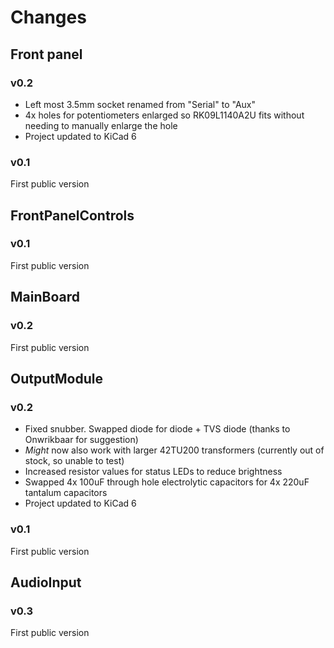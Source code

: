 # Changes

## Front panel
### v0.2
- Left most 3.5mm socket renamed from "Serial" to "Aux"
- 4x holes for potentiometers enlarged so RK09L1140A2U fits without needing to manually enlarge the hole
- Project updated to KiCad 6

### v0.1
First public version


## FrontPanelControls
### v0.1
First public version

## MainBoard
### v0.2
First public version

## OutputModule
### v0.2
- Fixed snubber. Swapped diode for diode + TVS diode (thanks to Onwrikbaar for suggestion)
- _Might_ now also work with larger 42TU200 transformers (currently out of stock, so unable to test)
- Increased resistor values for status LEDs to reduce brightness
- Swapped 4x 100uF through hole electrolytic capacitors for 4x 220uF tantalum capacitors
- Project updated to KiCad 6

### v0.1
First public version

## AudioInput
### v0.3
First public version
